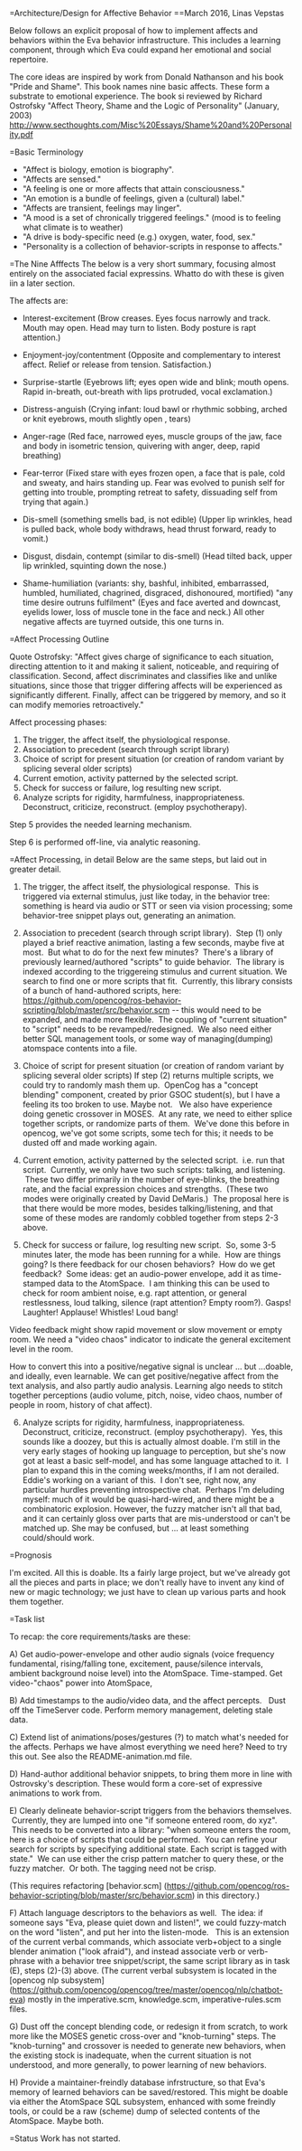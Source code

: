 
=Architecture/Design for Affective Behavior
==March 2016, Linas Vepstas

Below follows an explicit proposal of how to implement affects and
behaviors within the Eva behavior infrastructure. This includes a
learning component, through which Eva could expand her emotional and
social repertoire.

The core ideas are inspired by work from Donald Nathanson and his book
"Pride and Shame". This book names nine basic affects. These form a
substrate to emotional experience.  The book si reviewed by Richard
Ostrofsky  "Affect Theory, Shame and the Logic of Personality" (January,
2003)
http://www.secthoughts.com/Misc%20Essays/Shame%20and%20Personality.pdf

=Basic Terminology

* "Affect is biology, emotion is biography".
* "Affects are sensed."
* "A feeling is one or more affects that attain consciousness."
* "An emotion is a bundle of feelings, given a (cultural) label."
* "Affects are transient, feelings may linger".
* "A mood is a set of chronically triggered feelings."
   (mood is to feeling what climate is to weather)
* "A drive is body-specific need (e.g.) oxygen, water, food, sex."
* "Personality is a collection of behavior-scripts in response to
   affects."

=The Nine Afffects
The below is a very short summary, focusing almost entirely on the
associated facial expressins.  Whatto do with these is given iin a later
section.

The affects are:

* Interest-excitement
  (Brow creases. Eyes focus narrowly and track. Mouth may open.
  Head may turn to listen.  Body posture is rapt attention.)

* Enjoyment-joy/contentment
  (Opposite and complementary to interest affect. Relief or
  release from tension. Satisfaction.)

* Surprise-startle
  (Eyebrows lift; eyes open wide and blink; mouth opens. Rapid
  in-breath, out-breath with lips protruded, vocal exclamation.)

* Distress-anguish
  (Crying infant: loud bawl or rhythmic sobbing, arched or knit
  eyebrows, mouth slightly open , tears)

* Anger-rage
  (Red face, narrowed eyes, muscle groups of the jaw, face and body
  in isometric tension, quivering with anger, deep, rapid breathing)

* Fear-terror
  (Fixed stare with eyes frozen open, a face that is pale, cold and
  sweaty, and hairs standing up.  Fear was evolved to punish self
  for getting into trouble, prompting retreat to safety, dissuading
  self from trying that again.)

* Dis-smell (something smells bad, is not edible)
  (Upper lip wrinkles, head is pulled back, whole body withdraws,
  head thrust forward, ready to vomit.)

* Disgust, disdain, contempt (similar to dis-smell)
  (Head tilted back, upper lip wrinkled, squinting down the nose.)

* Shame-humiliation (variants: shy, bashful, inhibited, embarrassed,
  humbled, humiliated, chagrined, disgraced, dishonoured, mortified)
  "any time desire outruns fulfilment"
  (Eyes and face averted and downcast, eyelids lower, loss of muscle
  tone in the face and neck.)
  All other negative affects are tuyrned outside, this one turns in.

=Affect Processing Outline

Quote Ostrofsky:
"Affect gives charge of significance to each situation, directing
attention to it and making it salient, noticeable, and requiring of
classification. Second, affect discriminates and classifies like and
unlike situations, since those that trigger differing affects will be
experienced as significantly different. Finally, affect can be
triggered by memory, and so it can modify memories retroactively."

Affect processing phases:

1) The trigger, the affect itself, the physiological response.
2) Association to precedent (search through script library)
3) Choice of script for present situation (or creation of random
    variant by splicing several older scripts)
4) Current emotion, activity patterned by the selected script.
5) Check for success or failure, log resulting new script.
6) Analyze scripts for rigidity, harmfulness, inappropriateness.
   Deconstruct, criticize, reconstruct. (employ psychotherapy).

Step 5 provides the needed learning mechanism.

Step 6 is performed off-line, via analytic reasoning.

=Affect Processing, in detail
Below are the same steps, but laid out in greater detail.

1) The trigger, the affect itself, the physiological response.  This is
triggered via external stimulus, just like today, in the behavior tree:
something is heard via audio or STT or seen via vision processing; some
behavior-tree snippet plays out, generating an animation.

2) Association to precedent (search through script library).  Step (1)
only played a brief reactive animation, lasting a few seconds, maybe
five at most.  But what to do for the next few minutes?  There's a
library of previously learned/authored "scripts" to guide behavior.  The
library is indexed according to the triggereing stimulus and current
situation. We search to find one or more scripts that fit.  Currently,
this library consists of a bunch of hand-authored scripts, here:
https://github.com/opencog/ros-behavior-scripting/blob/master/src/behavior.scm
-- this would need to be expanded, and made more flexible.  The
coupling of "current situation" to "script" needs to be
revamped/redesigned.  We also need either better SQL management tools,
or some way of managing(dumping) atomspace contents into a file.

3) Choice of script for present situation (or creation of random variant
by splicing several older scripts) If step (2) returns multiple scripts,
we could try to randomly mash them up.  OpenCog has a "concept blending"
component, created by prior GSOC student(s), but I have a feeling its too
broken to use. Maybe not.   We also have experience doing genetic
crossover in MOSES.  At any rate, we need to either splice together
scripts, or randomize parts of them.  We've done this before in opencog,
we've got some scripts, some tech for this; it needs to be dusted off
and made working again.

4) Current emotion, activity patterned by the selected script.  i.e. run
that script.  Currently, we only have two such scripts: talking, and
listening.  These two differ primarily in the number of eye-blinks, the
breathing rate, and the facial expression choices and strengths.  (These
two modes were originally created by David DeMaris.)  The proposal here
is that there would be more modes, besides talking/listening, and that
some of these modes are randomly cobbled together from steps 2-3 above.

5) Check for success or failure, log resulting new script.  So, some
3-5 minutes later, the mode has been running for a while.  How are
things going?  Is there feedback for our chosen behaviors?  How do we
get feedback?  Some ideas: get an audio-power envelope, add it as
time-stamped data to the AtomSpace.   I am thinking this can be used
to check for room ambient noise, e.g. rapt attention, or general
restlessness, loud talking, silence (rapt attention? Empty room?).
Gasps! Laughter!  Applause! Whistles! Loud bang!

Video feedback might show rapid movement or slow movement or empty room.
We need a "video chaos" indicator to indicate the general excitement
level in the room.

How to convert this into a positive/negative signal is unclear ... but
...doable, and ideally, even learnable. We can get positive/negative
affect from the text analysis, and also partly audio analysis.  Learning
algo needs to stitch together perceptions (audio volume, pitch, noise,
video chaos, number of people in room, history of chat affect).

6) Analyze scripts for rigidity, harmfulness, inappropriateness.
Deconstruct, criticize, reconstruct. (employ psychotherapy).  Yes, this
sounds like a doozey, but this is actually almost doable. I'm still in
the very early stages of hooking up language to perception, but she's
now got at least a basic self-model, and has some language attached to
it.  I plan to expand this in the coming weeks/months, if I am not
derailed. Eddie's working on a variant of this.  I don't see, right now,
any particular hurdles preventing introspective chat.  Perhaps I'm
deluding myself: much of it would be quasi-hard-wired, and there might
be a combinatoric explosion. However, the fuzzy matcher isn't all that
bad, and it can certainly gloss over parts that are mis-understood or
can't be matched up. She may be confused, but ... at least something
could/should work.


=Prognosis

I'm excited. All this is doable. Its a fairly large project, but we've
already got all the pieces and parts in place; we don't really have to
invent any kind of new or magic technology; we just have to clean up
various parts and hook them together.

=Task list

To recap: the core requirements/tasks are these:

A) Get audio-power-envelope and other audio signals (voice frequency
fundamental, rising/falling tone, excitement, pause/silence intervals,
ambient background noise level) into the AtomSpace. Time-stamped.
Get video-"chaos" power into AtomSpace, 

B) Add timestamps to the audio/video data, and the affect percepts.  
Dust off the TimeServer code. Perform memory management, deleting stale
data.

C) Extend list of animations/poses/gestures (?) to match what's needed
for the affects. Perhaps we have almost everything we need here? Need to
try this out.  See also the README-animation.md file.

D) Hand-author additional behavior snippets, to bring them more in line
with Ostrovsky's description. These would form a core-set of expressive
animations to work from.

E) Clearly delineate behavior-script triggers from the behaviors
themselves.  Currently, they are lumped into one "if someone entered
room, do xyz".  This needs to be converted into a library: "when someone
enters the room, here is a choice of scripts that could be performed.
 You can refine your search for scripts by specifying additional state.
Each script is tagged with state."  We can use either the crisp pattern
matcher to query these, or the fuzzy matcher.  Or both. The tagging need
not be crisp.

(This requires refactoring [behavior.scm]
(https://github.com/opencog/ros-behavior-scripting/blob/master/src/behavior.scm)
in this directory.)

F) Attach language descriptors to the behaviors as well.  The idea: if
someone says "Eva, please quiet down and listen!", we could fuzzy-match
on the word "listen", and put her into the listen-mode.   This is an
extension of the current verbal commands, which associate verb+object to
a single blender animation ("look afraid"), and instead associate verb
or verb-phrase with a behavior tree snippet/script, the same script
library as in task (E), steps (2)-(3) above.  (The current verbal
subsystem is located in the [opencog nlp subsystem]
(https://github.com/opencog/opencog/tree/master/opencog/nlp/chatbot-eva)
mostly in the imperative.scm, knowledge.scm, imperative-rules.scm files.

G) Dust off the concept blending code, or redesign it from scratch, to
work more like the MOSES genetic cross-over and "knob-turning" steps.
The "knob-turning" and crossover is needed to generate new behaviors,
when the existing stock is inadequate, when the current situation is not
understood, and more generally, to power learning of new behaviors.

H) Provide a maintainer-freindly database infrstructure, so that Eva's
memory of learned behaviors can be saved/restored.  This might be doable
via either the AtomSpace SQL subsystem, enhanced with some freindly
tools, or could be a raw (scheme) dump of selected contents of the
AtomSpace.  Maybe both.

=Status
Work has not started.
